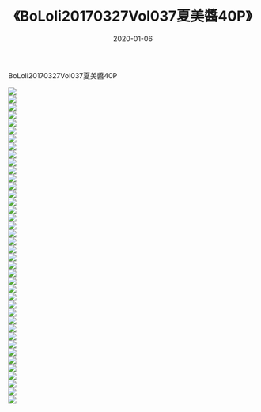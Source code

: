 ﻿---
layout: post
title:  《BoLoli20170327Vol037夏美醬40P》
date:   2020-01-06
img: http://pic.660000.xyz/1:/性感/2020/BoLoli20170327Vol037夏美醬40P/000.jpg
categories: [美女, 清纯, 唯美]
---

BoLoli20170327Vol037夏美醬40P

  ![](http://pic.660000.xyz/1:/性感/2020/BoLoli20170327Vol037夏美醬40P/001.jpg) <br> ![](http://pic.660000.xyz/1:/性感/2020/BoLoli20170327Vol037夏美醬40P/002.jpg) <br> ![](http://pic.660000.xyz/1:/性感/2020/BoLoli20170327Vol037夏美醬40P/003.jpg) <br> ![](http://pic.660000.xyz/1:/性感/2020/BoLoli20170327Vol037夏美醬40P/004.jpg) <br> ![](http://pic.660000.xyz/1:/性感/2020/BoLoli20170327Vol037夏美醬40P/005.jpg) <br> ![](http://pic.660000.xyz/1:/性感/2020/BoLoli20170327Vol037夏美醬40P/006.jpg) <br> ![](http://pic.660000.xyz/1:/性感/2020/BoLoli20170327Vol037夏美醬40P/007.jpg) <br> ![](http://pic.660000.xyz/1:/性感/2020/BoLoli20170327Vol037夏美醬40P/008.jpg) <br> ![](http://pic.660000.xyz/1:/性感/2020/BoLoli20170327Vol037夏美醬40P/009.jpg) <br> ![](http://pic.660000.xyz/1:/性感/2020/BoLoli20170327Vol037夏美醬40P/010.jpg) <br> ![](http://pic.660000.xyz/1:/性感/2020/BoLoli20170327Vol037夏美醬40P/011.jpg) <br> ![](http://pic.660000.xyz/1:/性感/2020/BoLoli20170327Vol037夏美醬40P/012.jpg) <br> ![](http://pic.660000.xyz/1:/性感/2020/BoLoli20170327Vol037夏美醬40P/013.jpg) <br> ![](http://pic.660000.xyz/1:/性感/2020/BoLoli20170327Vol037夏美醬40P/014.jpg) <br> ![](http://pic.660000.xyz/1:/性感/2020/BoLoli20170327Vol037夏美醬40P/015.jpg) <br> ![](http://pic.660000.xyz/1:/性感/2020/BoLoli20170327Vol037夏美醬40P/016.jpg) <br> ![](http://pic.660000.xyz/1:/性感/2020/BoLoli20170327Vol037夏美醬40P/017.jpg) <br> ![](http://pic.660000.xyz/1:/性感/2020/BoLoli20170327Vol037夏美醬40P/018.jpg) <br> ![](http://pic.660000.xyz/1:/性感/2020/BoLoli20170327Vol037夏美醬40P/019.jpg) <br> ![](http://pic.660000.xyz/1:/性感/2020/BoLoli20170327Vol037夏美醬40P/020.jpg) <br> ![](http://pic.660000.xyz/1:/性感/2020/BoLoli20170327Vol037夏美醬40P/021.jpg) <br> ![](http://pic.660000.xyz/1:/性感/2020/BoLoli20170327Vol037夏美醬40P/022.jpg) <br> ![](http://pic.660000.xyz/1:/性感/2020/BoLoli20170327Vol037夏美醬40P/023.jpg) <br> ![](http://pic.660000.xyz/1:/性感/2020/BoLoli20170327Vol037夏美醬40P/024.jpg) <br> ![](http://pic.660000.xyz/1:/性感/2020/BoLoli20170327Vol037夏美醬40P/025.jpg) <br> ![](http://pic.660000.xyz/1:/性感/2020/BoLoli20170327Vol037夏美醬40P/026.jpg) <br> ![](http://pic.660000.xyz/1:/性感/2020/BoLoli20170327Vol037夏美醬40P/027.jpg) <br> ![](http://pic.660000.xyz/1:/性感/2020/BoLoli20170327Vol037夏美醬40P/028.jpg) <br> ![](http://pic.660000.xyz/1:/性感/2020/BoLoli20170327Vol037夏美醬40P/029.jpg) <br> ![](http://pic.660000.xyz/1:/性感/2020/BoLoli20170327Vol037夏美醬40P/030.jpg) <br> ![](http://pic.660000.xyz/1:/性感/2020/BoLoli20170327Vol037夏美醬40P/031.jpg) <br> ![](http://pic.660000.xyz/1:/性感/2020/BoLoli20170327Vol037夏美醬40P/032.jpg) <br> ![](http://pic.660000.xyz/1:/性感/2020/BoLoli20170327Vol037夏美醬40P/033.jpg) <br> ![](http://pic.660000.xyz/1:/性感/2020/BoLoli20170327Vol037夏美醬40P/034.jpg) <br> ![](http://pic.660000.xyz/1:/性感/2020/BoLoli20170327Vol037夏美醬40P/035.jpg) <br> ![](http://pic.660000.xyz/1:/性感/2020/BoLoli20170327Vol037夏美醬40P/036.jpg) <br> ![](http://pic.660000.xyz/1:/性感/2020/BoLoli20170327Vol037夏美醬40P/037.jpg) <br> ![](http://pic.660000.xyz/1:/性感/2020/BoLoli20170327Vol037夏美醬40P/038.jpg) <br> ![](http://pic.660000.xyz/1:/性感/2020/BoLoli20170327Vol037夏美醬40P/039.jpg) <br> ![](http://pic.660000.xyz/1:/性感/2020/BoLoli20170327Vol037夏美醬40P/040.jpg) <br>